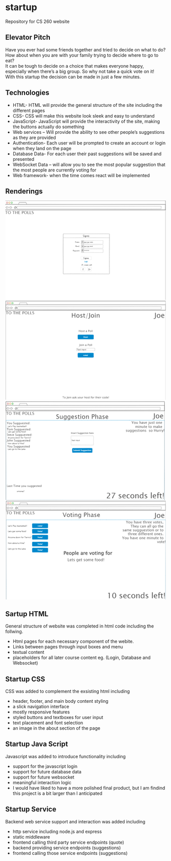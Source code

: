 # startup
Repository for CS 260 website
## Elevator Pitch
Have you ever had some friends together and tried to decide on what to do?
<br>
How about when you are with your family trying to decide where to go to eat?
<br>
It can be tough to decide on a choice that makes everyone happy,
<br>
especially when there’s a big group. So why not take a quick vote on it!
<br>
With this startup the decision can be made in just a few minutes.

## Technologies
- HTML- HTML will provide the general structure of the site including the different pages
- CSS- CSS will make this website look sleek and easy to understand
- JavaScript- JavaScript will provide the interactivity of the site, making the buttons actually do something 
- Web services – Will provide the ability to see other people’s suggestions as they are provided
- Authentication- Each user will be prompted to create an account or login when they land on the page
- Database Data- For each user their past suggestions will be saved and presented
- WebSocket Data – will allow you to see the most popular suggestion that the most people are currently voting for
- Web framework- when the time comes react will be implemented
## Renderings
![Alt text](image.png)
![Alt text](image-1.png)
![Alt text](image-2.png)
![Alt text](image-3.png)

## Sartup HTML
General structure of website was completed in html code including the follwing.

- Html pages for each necessary component of the webite.
- Links between pages through input boxes and menu
- textual content
- placeholders for all later course content eg. (Login, Database and Websocket)


## Startup CSS
CSS was added to complement the exsisting html including

- header, footer, and main body content styling
- a slick navigation interface
- mostly responsive features
- styled buttons and textboxes for user input
- text placement and font selection
- an image in the about section of the page

## Startup Java Script
Javascript was added to introduce functionality including

- support for the javascript login
- support for future database data
- support for future websocket
- meaningful interaction logic
- I would have liked to have a more polished final product, but I am findind this project is a bit larger than I anticipated

## Startup Service
Backend web service support and interaction was added including

- http service including node.js and express
- static middleware
- frontend calling third party service endpoints (quote)
- backend providing service endpoints (suggestions)
- frontend calling those service endpoints (suggestions)